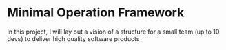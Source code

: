 # Minimal Operation Framework

In this project, I will lay out a vision of a structure for a
small team (up to 10 devs) to deliver high quality software products 